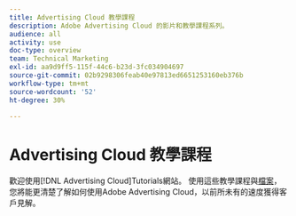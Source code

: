 ```yaml
---
title: Advertising Cloud 教學課程
description: Adobe Advertising Cloud 的影片和教學課程系列。
audience: all
activity: use
doc-type: overview
team: Technical Marketing
exl-id: aa9d9ff5-115f-44c6-b23d-3fc034904697
source-git-commit: 02b9298306feab40e97813ed6651253160eb376b
workflow-type: tm+mt
source-wordcount: '52'
ht-degree: 30%

---
```


# Advertising Cloud 教學課程

歡迎使用[!DNL Advertising Cloud]Tutorials網站。 使用這些教學課程與[檔案](https://helpx.adobe.com/support/advertising-cloud.html)，您將能更清楚了解如何使用Adobe Advertising Cloud，以前所未有的速度獲得客戶見解。

<!--
See other -learn tutorials landing pages to get ideas for additional content
-->
